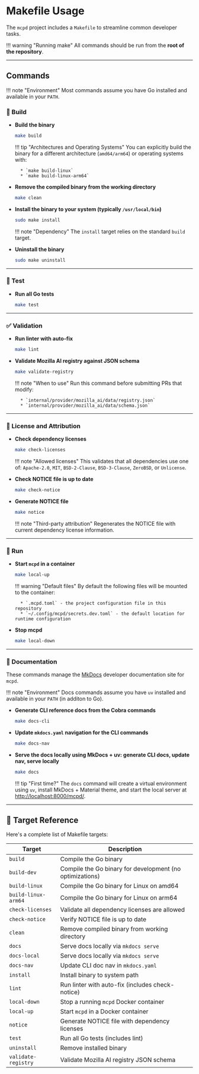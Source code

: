 # Makefile Usage

The `mcpd` project includes a `Makefile` to streamline common developer tasks. 

!!! warning "Running make"
    All commands should be run from the **root of the repository**.

---

## Commands

!!! note "Environment"
    Most commands assume you have Go installed and available in your `PATH`.

### 🧱 Build

- **Build the binary**
    ```bash
    make build
    ```

    !!! tip "Architectures and Operating Systems"
        You can explicitly build the binary for a different architecture (`amd64/arm64`) or operating systems with:
    
        * `make build-linux`
        * `make build-linux-arm64`

- **Remove the compiled binary from the working directory**
    ```bash
    make clean
    ```

- **Install the binary to your system (typically `/usr/local/bin`)**
    ```bash
    sudo make install
    ```

    !!! note "Dependency"
        The `install` target relies on the standard `build` target.


- **Uninstall the binary**
    ```bash
    sudo make uninstall
    ```

---

### 🧪 Test

- **Run all Go tests**
    ```bash
    make test
    ```

---

### ✅ Validation

- **Run linter with auto-fix**
    ```bash
    make lint
    ```

- **Validate Mozilla AI registry against JSON schema**
    ```bash
    make validate-registry
    ```

    !!! note "When to use"
        Run this command before submitting PRs that modify:

        * `internal/provider/mozilla_ai/data/registry.json`
        * `internal/provider/mozilla_ai/data/schema.json`

---

### 📜 License and Attribution

- **Check dependency licenses**
    ```bash
    make check-licenses
    ```

    !!! note "Allowed licenses"
        This validates that all dependencies use one of: `Apache-2.0`, `MIT`, `BSD-2-Clause`, `BSD-3-Clause`, `ZeroBSD`, or `Unlicense`.

- **Check NOTICE file is up to date**
    ```bash
    make check-notice
    ```

- **Generate NOTICE file**
    ```bash
    make notice
    ```

    !!! note "Third-party attribution"
        Regenerates the NOTICE file with current dependency license information.

---

### 🐳 Run

- **Start `mcpd` in a container**
    ```bash
    make local-up
    ```

    !!! warning "Default files"
        By default the following files will be mounted to the container:
        
        * `.mcpd.toml` - the project configuration file in this repository
        * `~/.config/mcpd/secrets.dev.toml` - the default location for runtime configuration

- **Stop mcpd**
    ```bash
    make local-down
    ```

---

### 📝 Documentation

These commands manage the [MkDocs](https://www.mkdocs.org) developer documentation site for `mcpd`.

!!! note "Environment"
    Docs commands assume you have `uv` installed and available in your `PATH` (in additon to Go).

- **Generate CLI reference docs from the Cobra commands**
    ```bash
    make docs-cli
    ```

- **Update `mkdocs.yaml` navigation for the CLI commands**
    ```bash
    make docs-nav
    ```

- **Serve the docs locally using MkDocs + uv: generate CLI docs, update nav, serve locally**
    ```bash
    make docs
    ```

    !!! tip "First time?"
        The `docs` command will create a virtual environment using `uv`, install MkDocs + Material theme, and start the local server at [http://localhost:8000/mcpd/](http://localhost:8000/mcpd/).

---

## 🧭 Target Reference

Here's a complete list of Makefile targets:

| Target              | Description                                              |
|---------------------|----------------------------------------------------------|
| `build`             | Compile the Go binary                                    |
| `build-dev`         | Compile the Go binary for development (no optimizations) |
| `build-linux`       | Compile the Go binary for Linux on amd64                 |
| `build-linux-arm64` | Compile the Go binary for Linux on arm64                 |
| `check-licenses`    | Validate all dependency licenses are allowed             |
| `check-notice`      | Verify NOTICE file is up to date                         |
| `clean`             | Remove compiled binary from working directory            |
| `docs`              | Serve docs locally via `mkdocs serve`                    |
| `docs-local`        | Serve docs locally via `mkdocs serve`                    |
| `docs-nav`          | Update CLI doc nav in `mkdocs.yaml`                      |
| `install`           | Install binary to system path                            |
| `lint`              | Run linter with auto-fix (includes check-notice)         |
| `local-down`        | Stop a running `mcpd` Docker container                   |
| `local-up`          | Start `mcpd` in a Docker container                       |
| `notice`            | Generate NOTICE file with dependency licenses            |
| `test`              | Run all Go tests (includes lint)                         |
| `uninstall`         | Remove installed binary                                  |
| `validate-registry` | Validate Mozilla AI registry JSON schema                 |

